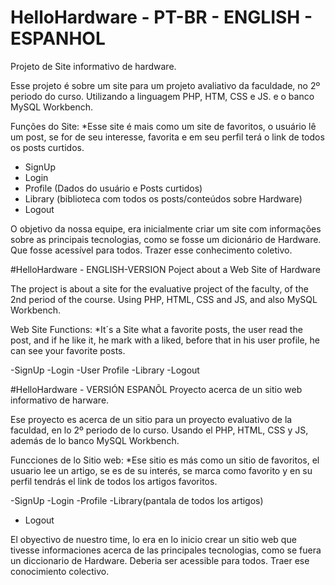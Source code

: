 # HelloHardware - PT-BR - ENGLISH - ESPANHOL
Projeto de Site informativo de hardware.

Esse projeto é sobre um site para um projeto avaliativo da faculdade, no 2º periodo do curso. Utilizando a linguagem PHP, HTM, CSS e JS. e o banco MySQL Workbench.

Funções do Site:
*Esse site é mais como um site de favoritos, o usuário lê um post, se for de seu interesse, favorita e em seu perfil terá o link de todos os posts curtidos.

- SignUp
- Login
- Profile (Dados do usuário e Posts curtidos)
- Library (biblioteca com todos os posts/conteúdos sobre Hardware)
- Logout


O objetivo da nossa equipe, era inicialmente criar um site com informações sobre as principais tecnologias, como se fosse um dicionário de Hardware. Que fosse acessível para todos. Trazer esse conhecimento coletivo.

#HelloHardware - ENGLISH-VERSION
Poject about a Web Site of Hardware

The project is about a site for the evaluative project of the faculty, of the 2nd period of the course. Using PHP, HTML, CSS and JS, and also MySQL Workbench.

Web Site Functions:
*It´s a Site what a  favorite posts, the user read the post, and if he like it, he mark with a liked, before that in his user profile, he can see your favorite posts.

-SignUp
-Login
-User Profile
-Library
-Logout

#HelloHardware - VERSIÓN ESPANÕL
Proyecto acerca de un sitio web informativo de harware.

Ese proyecto es acerca de un sitio para un proyecto evaluativo de la faculdad, en lo 2º periodo de lo curso. Usando el PHP, HTML, CSS y JS, además de lo banco MySQL Workbench.


Funcciones de lo Sitio web:
*Ese sitio es más como un sitio de favoritos, el usuario lee un artigo, se es de su interés, se marca como favorito y en su perfil tendrás el link de todos los artigos favoritos.

-SignUp
-Login
-Profile
-Library(pantala de todos los artigos)
- Logout

El obyectivo de nuestro time, lo era en lo inicio crear un sitio web que tivesse informaciones acerca de las principales tecnologias, como se fuera un diccionario de Hardware. Deberia ser acessible para todos. Traer ese conocimiento colectivo.


